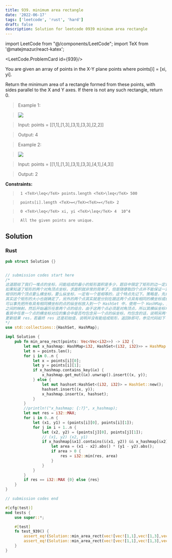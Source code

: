 ```yaml
---
title: 939. minimum area rectangle
date: '2022-06-17'
tags: ['leetcode', 'rust', 'hard']
draft: false
description: Solution for leetcode 0939 minimum area rectangle
---
```

import LeetCode from "@/components/LeetCode";
import TeX from '@matejmazur/react-katex';

<LeetCode.ProblemCard id={939}/>
 

  You are given an array of points in the X-Y plane points where points[i] <TeX>=</TeX> [xi, yi].

  Return the minimum area of a rectangle formed from these points, with sides parallel to the X and Y axes. If there is not any such rectangle, return 0.

   

 >   Example 1:

 >   ![](https://assets.leetcode.com/uploads/2021/08/03/rec1.JPG)

 >   Input: points <TeX>=</TeX> [[1,1],[1,3],[3,1],[3,3],[2,2]]

 >   Output: 4

  

 >   Example 2:

 >   ![](https://assets.leetcode.com/uploads/2021/08/03/rec2.JPG)

 >   Input: points <TeX>=</TeX> [[1,1],[1,3],[3,1],[3,3],[4,1],[4,3]]

 >   Output: 2

  

   

  **Constraints:**

  

 >   	1 <TeX>\leq</TeX> points.length <TeX>\leq</TeX> 500

 >   	points[i].length <TeX>=</TeX><TeX>=</TeX> 2

 >   	0 <TeX>\leq</TeX> xi, yi <TeX>\leq</TeX> 4  10^4

 >   	All the given points are unique.


## Solution
### Rust
```rust
pub struct Solution {}


// submission codes start here
/*
这道题给了我们一堆点的坐标，问能组成的最小的矩形面积是多少，题目中限定了矩形的边一定是平行于主轴的，不会出现旋转矩形的形状。
如果知道了矩形的两个对角顶点坐标，求面积就非常的简单了，但是随便取四个点并不能保证一定是矩形，不过这四个点坐标之间是有联系的，
相邻的两个顶点要么横坐标，要么纵坐标，一定有一个是相等的，这个特点先记下。策略是，先找出两个对角线的顶点，一但两个对角顶点确定了，
其实这个矩形的大小也就确定了，另外的两个点其实就是分别在跟这两个点具有相同的横坐标或纵坐标的点中寻找即可，为了优化查找的时间，
可以事先把所有具有相同横坐标的点的纵坐标放入到一个 HashSet 中，使用一个 HashMap，建立横坐标和所有具有该横坐标的点的纵坐标的集合
之间的映射。然后开始遍历任意两个点的组合，由于这两个点必须是对角顶点，所以其横纵坐标均不能相等，若有一个相等了，则跳过该组合。否则
看其中任意一个点的横坐标对应的集合中是否均包含另一个点的纵坐标，均包含的话，说明另两个顶点也是存在的，就可以计算矩形的面积了，
更新结果 res，若最终 res 还是初始值，说明并没有能组成矩形，返回0即可，参见代码如下：
*/
use std::collections::{HashSet, HashMap};

impl Solution {
    pub fn min_area_rect(points: Vec<Vec<i32>>) -> i32 {
        let mut x_hashmap: HashMap<i32, HashSet<(i32, i32)>> = HashMap::new();
        let n = points.len();
        for i in 0..n {
            let x = points[i][0];
            let y = points[i][1];
            if x_hashmap.contains_key(&x) {
                x_hashmap.get_mut(&x).unwrap().insert((x, y));
            } else {
                let mut hashset:HashSet<(i32, i32)> = HashSet::new();
                hashset.insert((x, y));
                x_hashmap.insert(x, hashset);
            }
        }
        //println!("x_hashmap: {:?}", x_hashmap);
        let mut res = i32::MAX;
        for i in 0..n {
            let (x1, y1) = (points[i][0], points[i][1]);
            for j in i + 1..n {
                let (x2, y2) = (points[j][0], points[j][1]);
                // (x1, y2) (x2, y1)
                if x_hashmap[&x1].contains(&(x1, y2)) && x_hashmap[&x2].contains(&(x2, y1)) {
                    let area = (x1 - x2).abs() * (y1 - y2).abs();
                    if area > 0 {
                        res = i32::min(res, area)
                    }
                }
            }
        }
        if res == i32::MAX {0} else {res}
    }
}

// submission codes end

#[cfg(test)]
mod tests {
    use super::*;

    #[test]
    fn test_939() {
        assert_eq!(Solution::min_area_rect(vec![vec![1,1],vec![1,3],vec![3,1],vec![3,3],vec![2,2]]), 4);
        assert_eq!(Solution::min_area_rect(vec![vec![1,1],vec![1,3],vec![3,1],vec![3,3],vec![4,1],vec![4,3]]), 2);
    }
}

```
